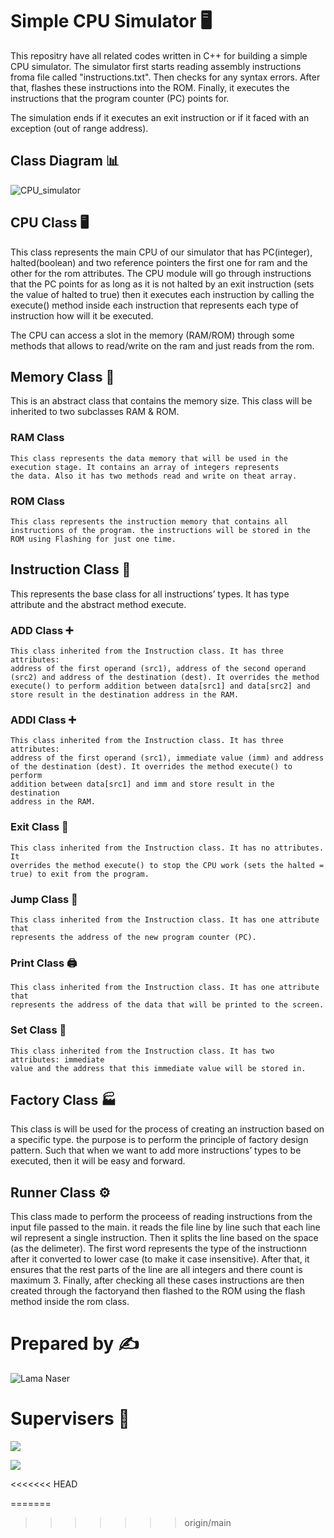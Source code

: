 # Simple CPU Simulator 🖥️

This repositry have all related codes written in C++ for building
a simple CPU simulator. The simulator first starts reading assembly
instructions froma file called "instructions.txt". Then checks for
any syntax errors. After that, flashes these instructions into the 
ROM. Finally, it executes the instructions that the program counter
(PC) points for.

The simulation ends if it executes an exit instruction or if it faced
with an exception (out of range address).

## Class Diagram 📊

![CPU_simulator](https://github.com/user-attachments/assets/45039993-179b-41f4-8ed0-0278040d1e4f)

## CPU Class 🖥️
  This class represents the main CPU of our simulator that has
  PC(integer), halted(boolean) and two reference pointers the first
  one for ram and the other for the rom attributes. The CPU module will
  go through instructions that the PC points for as long as it is not halted
  by an exit instruction (sets the value of halted to true) then it executes each 
  instruction by calling the execute() method inside each instruction
  that represents each type of instruction how will it be executed.

  The CPU can access a slot in the memory (RAM/ROM) through
  some methods that allows to read/write on the ram and just
  reads from the rom.

## Memory Class 💾

  This is an abstract class that contains the memory size. This class
  will be inherited to two subclasses RAM & ROM.

  ### RAM Class
    This class represents the data memory that will be used in the 
    execution stage. It contains an array of integers represents
    the data. Also it has two methods read and write on theat array.

  ### ROM Class
    This class represents the instruction memory that contains all 
    instructions of the program. the instructions will be stored in the 
    ROM using Flashing for just one time.

## Instruction Class 📜

  This represents the base class for all instructions’ types. It has
  type attribute and the abstract method execute.

  ### ADD Class ➕
    This class inherited from the Instruction class. It has three attributes: 
    address of the first operand (src1), address of the second operand 
    (src2) and address of the destination (dest). It overrides the method 
    execute() to perform addition between data[src1] and data[src2] and 
    store result in the destination address in the RAM.
  
  ### ADDI Class ➕
    This class inherited from the Instruction class. It has three attributes: 
    address of the first operand (src1), immediate value (imm) and address 
    of the destination (dest). It overrides the method execute() to perform 
    addition between data[src1] and imm and store result in the destination 
    address in the RAM.

  ### Exit Class 🚪
    This class inherited from the Instruction class. It has no attributes. It 
    overrides the method execute() to stop the CPU work (sets the halted = 
    true) to exit from the program.

  ### Jump Class 🏃
    This class inherited from the Instruction class. It has one attribute that
    represents the address of the new program counter (PC).

  ### Print Class 🖨️
    This class inherited from the Instruction class. It has one attribute that
    represents the address of the data that will be printed to the screen.

  ### Set Class 🔢
    This class inherited from the Instruction class. It has two attributes: immediate
    value and the address that this immediate value will be stored in.


## Factory Class 🏭

  This class is will be used for the process of creating an instruction based
  on a specific type. the purpose is to perform the principle of factory design 
  pattern. Such that when we want to add more instructions’ types to be 
  executed, then it will be easy and forward.

## Runner Class ⚙️

  This class made to perform the proceess of reading instructions from the input
  file passed to the main. it reads the file line by line such that each line wil 
  represent a single instruction. Then it splits the line based on the space (as the 
  delimeter). The first word represents the type of the instructionn after it converted
  to lower case (to make it case insensitive). After that, it ensures that the rest 
  parts of the line are all integers and there count is maximum 3. Finally, after checking
  all these cases instructions are then created through the factoryand then flashed to the
  ROM using the flash method inside the rom class.


# Prepared by ✍️

<p>
  <img src="https://img.shields.io/badge/Lama%20Naser-blue?style=for-the-badge" alt="Lama Naser">
</p>

# Supervisers 👥

<p>
  <img src="https://img.shields.io/badge/Saeed%20Abdularaheem-yellow?style=for-the-badge">
</p>  

<p>
  <img src="https://img.shields.io/badge/Salsabeel%20Baraghithi-yellow?style=for-the-badge">
</p> 
<<<<<<< HEAD

=======
>>>>>>> origin/main

